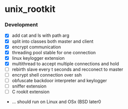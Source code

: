 # unix_rootkit
### Development
* [x] add cat and ls with path arg
* [x] split into classes both master and client
* [x] encrypt communication
* [x] threading pool stable for one connection
* [x] linux keylogger extension
* [x] multithread to accept multiple connections and hold 
* [ ] rebirth slave every t seconds and recconect to master 
* [ ] encrypt shell connection over ssh
* [ ] obfuscate backdoor interpreter and keylogger 
* [ ] sniffer extension
* [ ] C rookit extension
* ... should run on Linux and OSx (BSD later0
